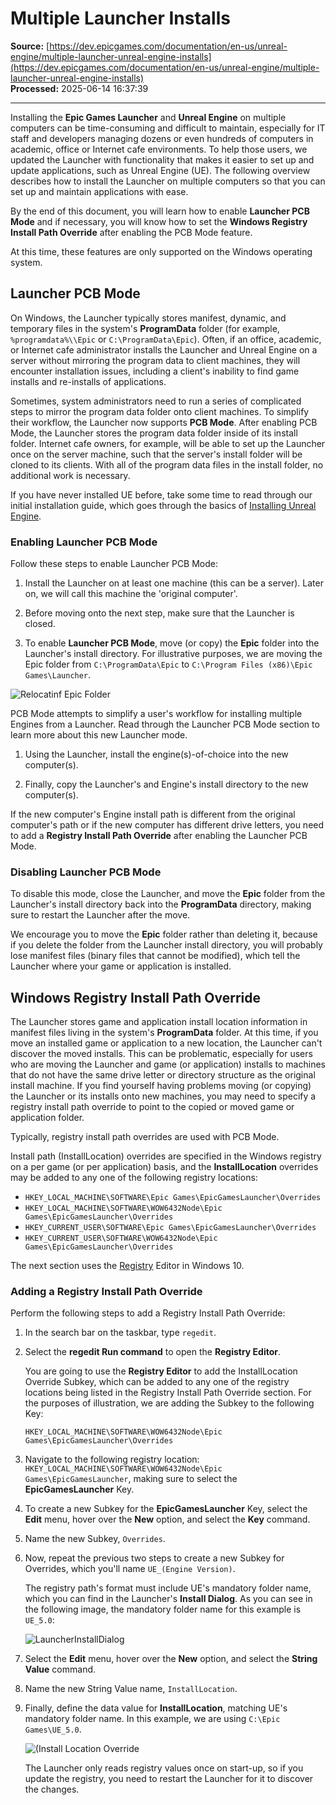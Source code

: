 # Multiple Launcher Installs

**Source:** [https://dev.epicgames.com/documentation/en-us/unreal-engine/multiple-launcher-unreal-engine-installs](https://dev.epicgames.com/documentation/en-us/unreal-engine/multiple-launcher-unreal-engine-installs)  
**Processed:** 2025-06-14 16:37:39

---

Installing the **Epic Games Launcher** and **Unreal Engine** on multiple computers can be time-consuming and difficult to maintain, especially for IT staff and developers managing dozens or even hundreds of computers in academic, office or Internet cafe environments. To help those users, we updated the Launcher with functionality that makes it easier to set up and update applications, such as Unreal Engine (UE). The following overview describes how to install the Launcher on multiple computers so that you can set up and maintain applications with ease. 

By the end of this document, you will learn how to enable **Launcher PCB Mode** and if necessary, you will know how to set the **Windows Registry Install Path Override** after enabling the PCB Mode feature.

At this time, these features are only supported on the Windows operating system.

## Launcher PCB Mode

On Windows, the Launcher typically stores manifest, dynamic, and temporary files in the system's **ProgramData** folder (for example, `%programdata%\\Epic` or `C:\ProgramData\Epic`). Often, if an office, academic, or Internet cafe administrator installs the Launcher and Unreal Engine on a server without mirroring the program data to client machines, they will encounter installation issues, including a client's inability to find game installs and re-installs of applications.

Sometimes, system administrators need to run a series of complicated steps to mirror the program data folder onto client machines. To simplify their workflow, the Launcher now supports **PCB Mode**. After enabling PCB Mode, the Launcher stores the program data folder inside of its install folder. Internet cafe owners, for example, will be able to set up the Launcher once on the server machine, such that the server's install folder will be cloned to its clients. With all of the program data files in the install folder, no additional work is necessary.

If you have never installed UE before, take some time to read through our initial installation guide, which goes through the basics of [Installing Unreal Engine](/documentation/404).

### Enabling Launcher PCB Mode

Follow these steps to enable Launcher PCB Mode:

1.  Install the Launcher on at least one machine (this can be a server). Later on, we will call this machine the 'original computer'.
    
2.  Before moving onto the next step, make sure that the Launcher is closed.
    
3.  To enable **Launcher PCB Mode**, move (or copy) the **Epic** folder into the Launcher's install directory. For illustrative purposes, we are moving the Epic folder from `C:\ProgramData\Epic` to `C:\Program Files (x86)\Epic Games\Launcher`.
    

![Relocatinf Epic Folder](https://d1iv7db44yhgxn.cloudfront.net/documentation/images/aec45671-5d7f-4246-9ffe-7ba5ab76af42/ue5-relocate-epic-folder.png)

PCB Mode attempts to simplify a user's workflow for installing multiple Engines from a Launcher. Read through the Launcher PCB Mode section to learn more about this new Launcher mode.

1.  Using the Launcher, install the engine(s)-of-choice into the new computer(s).
    
2.  Finally, copy the Launcher's and Engine's install directory to the new computer(s).
    

If the new computer's Engine install path is different from the original computer's path or if the new computer has different drive letters, you need to add a **Registry Install Path Override** after enabling the Launcher PCB Mode.

### Disabling Launcher PCB Mode

To disable this mode, close the Launcher, and move the **Epic** folder from the Launcher's install directory back into the **ProgramData** directory, making sure to restart the Launcher after the move.

We encourage you to move the **Epic** folder rather than deleting it, because if you delete the folder from the Launcher install directory, you will probably lose manifest files (binary files that cannot be modified), which tell the Launcher where your game or application is installed.

## Windows Registry Install Path Override

The Launcher stores game and application install location information in manifest files living in the system's **ProgramData** folder. At this time, if you move an installed game or application to a new location, the Launcher can't discover the moved installs. This can be problematic, especially for users who are moving the Launcher and game (or application) installs to machines that do not have the same drive letter or directory structure as the original install machine. If you find yourself having problems moving (or copying) the Launcher or its installs onto new machines, you may need to specify a registry install path override to point to the copied or moved game or application folder.

Typically, registry install path overrides are used with PCB Mode.

Install path (InstallLocation) overrides are specified in the Windows registry on a per game (or per application) basis, and the **InstallLocation** overrides may be added to any one of the following registry locations:

-   `HKEY_LOCAL_MACHINE\SOFTWARE\Epic Games\EpicGamesLauncher\Overrides`
-   `HKEY_LOCAL_MACHINE\SOFTWARE\WOW6432Node\Epic Games\EpicGamesLauncher\Overrides`
-   `HKEY_CURRENT_USER\SOFTWARE\Epic Games\EpicGamesLauncher\Overrides`
-   `HKEY_CURRENT_USER\SOFTWARE\WOW6432Node\Epic Games\EpicGamesLauncher\Overrides`

The next section uses the [Registry](https://docs.microsoft.com/en-us/windows/desktop/sysinfo/registry) Editor in Windows 10.

### Adding a Registry Install Path Override

Perform the following steps to add a Registry Install Path Override:

1.  In the search bar on the taskbar, type `regedit`.
    
2.  Select the **regedit Run command** to open the **Registry Editor**.
    
    You are going to use the **Registry Editor** to add the InstallLocation Override Subkey, which can be added to any one of the registry locations being listed in the Registry Install Path Override section. For the purposes of illustration, we are adding the Subkey to the following Key:
    
    `HKEY_LOCAL_MACHINE\SOFTWARE\WOW6432Node\Epic Games\EpicGamesLauncher\Overrides`
    
3.  Navigate to the following registry location: `HKEY_LOCAL_MACHINE\SOFTWARE\WOW6432Node\Epic Games\EpicGamesLauncher`, making sure to select the **EpicGamesLauncher** Key.
    
4.  To create a new Subkey for the **EpicGamesLauncher** Key, select the **Edit** menu, hover over the **New** option, and select the **Key** command.
    
5.  Name the new Subkey, `Overrides`.
    
6.  Now, repeat the previous two steps to create a new Subkey for Overrides, which you'll name `UE_(Engine Version)`.
    
    The registry path's format must include UE's mandatory folder name, which you can find in the Launcher's **Install Dialog**. As you can see in the following image, the mandatory folder name for this example is `UE_5.0`:
    
    ![LauncherInstallDialog](https://d1iv7db44yhgxn.cloudfront.net/documentation/images/08bd3f4f-f9c4-4dba-ac10-3b019b49509e/ue5-launcer-install.png)
7.  Select the **Edit** menu, hover over the **New** option, and select the **String Value** command.
    
8.  Name the new String Value name, `InstallLocation`.
    
9.  Finally, define the data value for **InstallLocation**, matching UE's mandatory folder name. In this example, we are using `C:\Epic Games\UE_5.0`.
    
    ![(Install Location Override](https://d1iv7db44yhgxn.cloudfront.net/documentation/images/4707f607-600a-4738-9dec-4751fb04378d/ue5-install-location.png)
    
    The Launcher only reads registry values once on start-up, so if you update the registry, you need to restart the Launcher for it to discover the changes.